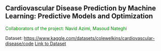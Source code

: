 ## Cardiovascular Disease Prediction by Machine Learning: Predictive Models and Optimization

<span style="color: #008800">Collaborators of the project: Navid Azimi, Masoud Nateghi</span>

Dataset: https://www.kaggle.com/datasets/colewelkins/cardiovascular-disease/code 
[Link to Dataset](https://www.kaggle.com/datasets/colewelkins/cardiovascular-disease/data)
